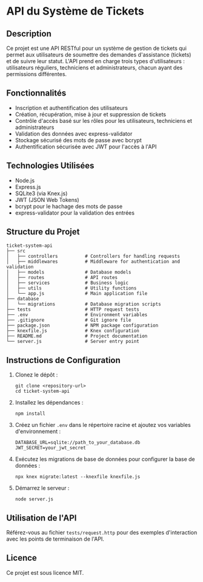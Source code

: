 # API du Système de Tickets

## Description
Ce projet est une API RESTful pour un système de gestion de tickets qui permet aux utilisateurs de soumettre des demandes d'assistance (tickets) et de suivre leur statut. L'API prend en charge trois types d'utilisateurs : utilisateurs réguliers, techniciens et administrateurs, chacun ayant des permissions différentes.

## Fonctionnalités
- Inscription et authentification des utilisateurs
- Création, récupération, mise à jour et suppression de tickets
- Contrôle d'accès basé sur les rôles pour les utilisateurs, techniciens et administrateurs
- Validation des données avec express-validator
- Stockage sécurisé des mots de passe avec bcrypt
- Authentification sécurisée avec JWT pour l'accès à l'API

## Technologies Utilisées
- Node.js
- Express.js
- SQLite3 (via Knex.js)
- JWT (JSON Web Tokens)
- bcrypt pour le hachage des mots de passe
- express-validator pour la validation des entrées

## Structure du Projet
```
ticket-system-api
├── src
│   ├── controllers          # Controllers for handling requests
│   ├── middlewares          # Middleware for authentication and validation
│   ├── models               # Database models
│   ├── routes               # API routes
│   ├── services             # Business logic
│   ├── utils                # Utility functions
│   └── app.js               # Main application file
├── database
│   └── migrations           # Database migration scripts
├── tests                    # HTTP request tests
├── .env                     # Environment variables
├── .gitignore               # Git ignore file
├── package.json             # NPM package configuration
├── knexfile.js              # Knex configuration
├── README.md                # Project documentation
└── server.js                # Server entry point
```

## Instructions de Configuration
1. Clonez le dépôt :
   ```
   git clone <repository-url>
   cd ticket-system-api
   ```

2. Installez les dépendances :
   ```
   npm install
   ```

3. Créez un fichier `.env` dans le répertoire racine et ajoutez vos variables d'environnement :
   ```
   DATABASE_URL=sqlite://path_to_your_database.db
   JWT_SECRET=your_jwt_secret
   ```

4. Exécutez les migrations de base de données pour configurer la base de données :
   ```
   npx knex migrate:latest --knexfile knexfile.js
   ```

5. Démarrez le serveur :
   ```
   node server.js
   ```

## Utilisation de l'API
Référez-vous au fichier `tests/request.http` pour des exemples d'interaction avec les points de terminaison de l'API.

## Licence
Ce projet est sous licence MIT.